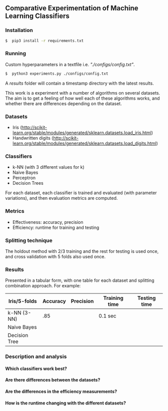 ## Comparative Experimentation of Machine Learning Classifiers

### Installation
```sh
$  pip3 install -r requirements.txt
```

### Running

Custom hyperparameters in a textfile i.e. _"./configs/config.txt"_.

```sh
$  python3 experiments.py ./configs/config.txt
```

A _results_ folder will contain a timestamp directory with the latest results.

This work is a experiment with a number of algorithms on several datasets.
The aim is to get a feeling of how well each of these algorithms works, 
and whether there are differences depending on the dataset.

### Datasets
* Iris (http://scikit-learn.org/stable/modules/generated/sklearn.datasets.load_iris.html) 
* Handwritten digits (http://scikit-learn.org/stable/modules/generated/sklearn.datasets.load_digits.html)

### Classifiers
* k-NN (with 3 different values for k)
* Naive Bayes
* Perceptron
* Decision Trees

For each dataset, each classifier is trained and evaluated (with parameter variations), and then evaluation metrics are
computed.

### Metrics
* Effectiveness: accuracy, precision
* Efficiency: runtime for training and testing

### Splitting technique
The holdout method with 2/3 training and the rest for testing is used once, and cross validation with 5 folds also used once.

### Results
Presented in a tabular form, with one table for each dataset and splitting combination approach. For example:

| Iris/5-folds  | Accuracy | Precision | Training time | Testing time |
|---------------|----------|-----------|---------------|--------------|
| k-NN (3-NN)   | .85      |           | 0.1 sec       |              |
| Naive Bayes   |          |           |               |              |
| Decision Tree |          |           |               |              |

### Description and analysis

#### Which classifiers work best?

#### Are there differences between the datasets?

#### Are the differences in the efficiency measurements?

#### How is the runtime changing with the different datasets?